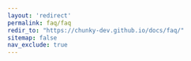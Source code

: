 ```yaml
---
layout: 'redirect'
permalink: faq/faq
redir_to: "https://chunky-dev.github.io/docs/faq/"
sitemap: false
nav_exclude: true
---
```

